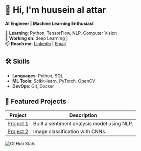 # 👋 Hi, I'm huusein al attar 
**AI Engineer | Machine Learning Enthusiast**

🌱 **Learning**: Python, TensorFlow, NLP, Computer Vision  
🔭 **Working on**: deep Learning ]  
📫 **Reach me**: [LinkedIn](https://www.linkedin.com/in/hussein-attar-735bb8b3/) | [Email](husseinattar03@gmail.com)  

## 🛠️ **Skills**  
- **Languages**: Python, SQL  
- **ML Tools**: Scikit-learn, PyTorch, OpenCV  
- **DevOps**: Git, Docker  

## 🚀 **Featured Projects**  
| Project | Description |  
|---------|-------------|  
| [Project 1](link) | Built a sentiment analysis model using NLP. |  
| [Project 2](link) | Image classification with CNNs. |  

![GitHub Stats](https://github-readme-stats.vercel.app/api?username=attarno&show_icons=true&theme=radical)
